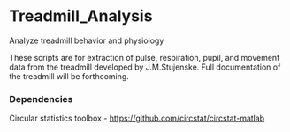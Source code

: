 # Treadmill_Analysis
Analyze treadmill behavior and physiology

These scripts are for extraction of pulse, respiration, pupil, and movement data from the treadmill developed by J.M.Stujenske. Full documentation of the treadmill will be forthcoming.

### Dependencies
Circular statistics toolbox - https://github.com/circstat/circstat-matlab
